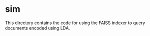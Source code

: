 # sim

This directory contains the code for using the FAISS indexer to query documents encoded using LDA.

